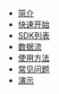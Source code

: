 <!-- docs/_sidebar.md -->
* [简介](/zh-cn/introduction "Version Manager简介")
* [快速开始](/zh-cn/quickstart "Version Manager快速开始")
* [SDK列表](/zh-cn/sdklist "Version Manager支持的SDK列表")
* [数据流](/zh-cn/flow "Version Manager数据流")
* [使用方法](/zh-cn/usage "Version Manager使用方法")
* [常见问题](/zh-cn/faq "Version Manager常见问题")
* [演示](/zh-cn/gallery "Version Manager演示")
<footer id="mb-footer"></footer>